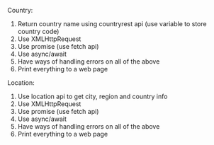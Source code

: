 Country:

1. Return country name using countryrest api (use variable to store country code)
2. Use XMLHttpRequest
3. Use promise (use fetch api)
4. Use async/await
5. Have ways of handling errors on all of the above
6. Print everything to a web page

Location:

1. Use location api to get city, region and country info
2. Use XMLHttpRequest
3. Use promise (use fetch api)
4. Use async/await
5. Have ways of handling errors on all of the above
6. Print everything to a web page